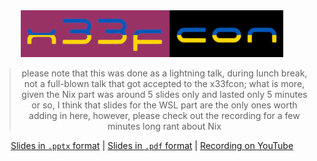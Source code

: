 <div align="center"> <img src="./logo.png"></a> 

> please note that this was done as a lightning talk, during lunch break, not a full-blown talk that got accepted to the x33fcon; what is more, given the Nix part was around 5 slides only and lasted only 5 minutes or so, I think that slides for the WSL part are the only ones worth adding in here, however, please check out the recording for a few minutes long rant about Nix

[Slides in `.pptx` format](./WSL-Basics-x33f.pptx) | [Slides in `.pdf` format](./WSL-Basics-x33f.pdf) | [Recording on YouTube](https://www.youtube.com/watch?v=zY5urkUbmOc)

</div>